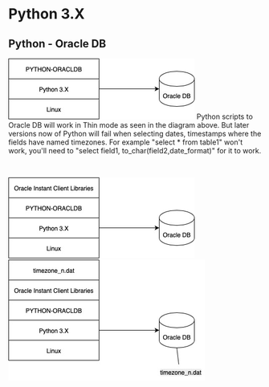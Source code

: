 # Python 3.X

## Python - Oracle DB
![Alt text here](python-thin-mode.jpg)
Python scripts to Oracle DB will work in Thin mode as seen in the diagram above.  But later versions now of Python will fail when selecting dates, timestamps where the fields have named timezones.  For example "select * from table1" won't work, you'll need to "select field1, to_char(field2,date_format)" for it to work.

<br/>

![Alt text here](python-oracle-thickmode-1.jpg)
![Alt text here](python-oracle-thick-mode-2.jpg)
